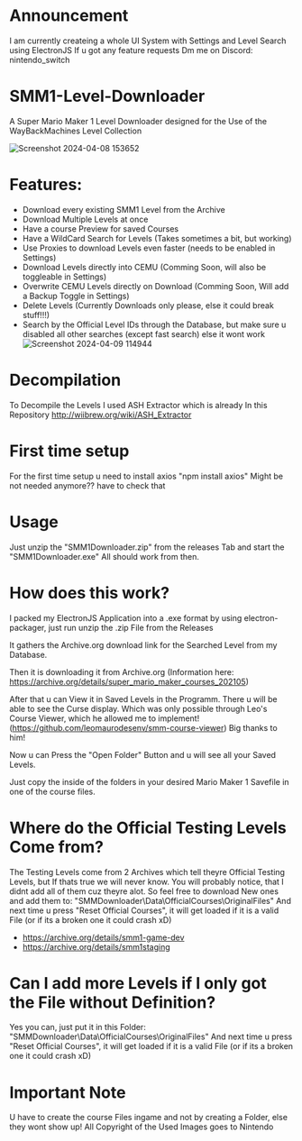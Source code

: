 # Announcement
I am currently createing a whole UI System with Settings and Level Search using ElectronJS
If u got any feature requests Dm me on Discord: nintendo_switch

# SMM1-Level-Downloader
A Super Mario Maker 1 Level Downloader designed for the Use of the WayBackMachines Level Collection

![Screenshot 2024-04-08 153652](https://github.com/HerobrineTV/SMM1-Level-Downloader/assets/70803896/d31ae25c-182e-429e-a553-c74e6e5c4195)

# Features:
- Download every existing SMM1 Level from the Archive
- Download Multiple Levels at once
- Have a course Preview for saved Courses
- Have a WildCard Search for Levels (Takes sometimes a bit, but working)
- Use Proxies to download Levels even faster (needs to be enabled in Settings)
- Download Levels directly into CEMU (Comming Soon, will also be toggleable in Settings)
- Overwrite CEMU Levels directly on Download (Comming Soon, Will add a Backup Toggle in Settings)
- Delete Levels (Currently Downloads only please, else it could break stuff!!!)
- Search by the Official Level IDs through the Database, but make sure u disabled all other searches (except fast search) else it wont work
![Screenshot 2024-04-09 114944](https://github.com/HerobrineTV/SMM1-Level-Downloader/assets/70803896/181c109d-5397-47c3-8390-dd3732f6f348)

# Decompilation
To Decompile the Levels I used ASH Extractor which is already In this Repository
http://wiibrew.org/wiki/ASH_Extractor

# First time setup
For the first time setup u need to install axios
"npm install axios"
Might be not needed anymore?? have to check that

# Usage
Just unzip the "SMM1Downloader.zip" from the releases Tab and start the "SMM1Downloader.exe"
All should work from then.

# How does this work?
I packed my ElectronJS Application into a .exe format by using electron-packager, just run unzip the .zip File from the Releases

It gathers the Archive.org download link for the Searched Level from my Database.

Then it is downloading it from Archive.org
(Information here: https://archive.org/details/super_mario_maker_courses_202105)

After that u can View it in Saved Levels in the Programm.
There u will be able to see the Curse display. Which was only possible through Leo's Course Viewer, which he allowed me to implement!
(https://github.com/leomaurodesenv/smm-course-viewer)
Big thanks to him!

Now u can Press the "Open Folder" Button and u will see all your Saved Levels.

Just copy the inside of the folders in your desired Mario Maker 1 Savefile in one of the course files.

# Where do the Official Testing Levels Come from?
The Testing Levels come from 2 Archives which tell theyre Official Testing Levels, but If thats true we will never know.
You will probably notice, that I didnt add all of them cuz theyre alot. So feel free to download New ones and add them to:
"SMMDownloader\Data\OfficialCourses\OriginalFiles"
And next time u press "Reset Official Courses", it will get loaded if it is a valid File (or if its a broken one it could crash xD)
- https://archive.org/details/smm1-game-dev
- https://archive.org/details/smm1staging

# Can I add more Levels if I only got the File without Definition?
Yes you can, just put it in this Folder: "SMMDownloader\Data\OfficialCourses\OriginalFiles"
And next time u press "Reset Official Courses", it will get loaded if it is a valid File (or if its a broken one it could crash xD)

# Important Note
U have to create the course Files ingame and not by creating a Folder, else they wont show up!
All Copyright of the Used Images goes to Nintendo
